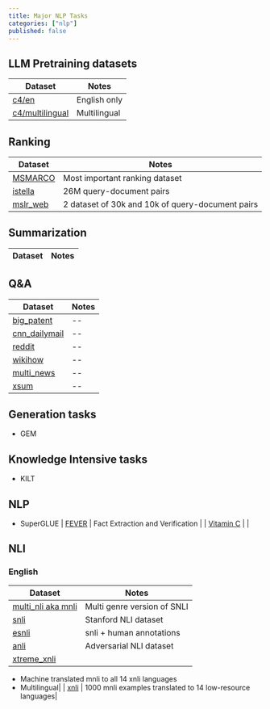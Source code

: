 ```yaml
---
title: Major NLP Tasks
categories: ["nlp"]
published: false
---
```


## LLM Pretraining datasets


| Dataset | Notes |
| ------- | --- |
| [c4/en](https://www.tensorflow.org/datasets/catalog/c4) | English only |
| [c4/multilingual](https://www.tensorflow.org/datasets/catalog/c4#c4multilingual) | Multilingual |


## Ranking


| Dataset | Notes |
| ------- | --- |
| [MSMARCO](#) | Most important ranking dataset |
| [istella](https://www.tensorflow.org/datasets/catalog/istella) | 26M query-document pairs |
| [mslr_web](https://www.tensorflow.org/datasets/catalog/mslr_web) | 2 dataset of 30k and 10k of query-document pairs|


## Summarization
| Dataset | Notes |
| ------- | --- |


## Q&A


| Dataset | Notes |
| ------- | --- 
| [big_patent](https://www.tensorflow.org/datasets/catalog/big_patent) | --|
| [cnn_dailymail](https://www.tensorflow.org/datasets/catalog/cnn_dailymail) | --|
| [reddit](https://www.tensorflow.org/datasets/catalog/reddit) | --|
| [wikihow](https://www.tensorflow.org/datasets/catalog/wikihow) | --
| [multi_news](https://www.tensorflow.org/datasets/catalog/multi_news) | --||
| [xsum](https://www.tensorflow.org/datasets/catalog/xsum) | --|


## Generation tasks
- GEM

## Knowledge Intensive tasks
- KILT

## NLP
- SuperGLUE
| [FEVER](https://aclanthology.org/N18-1074.pdf) | Fact Extraction and Verification |
| [Vitamin C](https://aclanthology.org/2021.naacl-main.52.pdf) | |


## NLI
### English

| Dataset | Notes |
| ------- | --- |
| [multi_nli aka mnli](https://www.tensorflow.org/datasets/catalog/multi_nli) | Multi genre version of SNLI |
| [snli](https://www.tensorflow.org/datasets/catalog/snli) | Stanford NLI dataset |
| [esnli](https://www.tensorflow.org/datasets/catalog/esnli) | snli + human annotations |
| [anli](https://www.tensorflow.org/datasets/catalog/anli) | Adversarial NLI dataset|
| [xtreme_xnli](https://www.tensorflow.org/datasets/catalog/xtreme_xnli) |
- Machine translated mnli to all 14 xnli languages
- Multilingual|
| [xnli](https://www.tensorflow.org/datasets/catalog/anli) | 1000 mnli examples translated to 14 low-resource languages|
